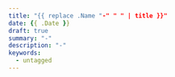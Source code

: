 ```yaml
---
title: "{{ replace .Name "-" " " | title }}"
date: {{ .Date }}
draft: true
summary: "-"
description: "-"
keywords:
  - untagged
---
```

